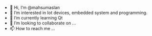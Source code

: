 - 👋 Hi, I’m @mahsumaslan
- 👀 I’m interested in Iot devices, embedded system and programming.
- 🌱 I’m currently learning Qt 
- 💞️ I’m looking to collaborate on ...
- 📫 How to reach me ...

<!---
mahsumaslan/mahsumaslan is a ✨ special ✨ repository because its `README.md` (this file) appears on your GitHub profile.
You can click the Preview link to take a look at your changes.
--->
